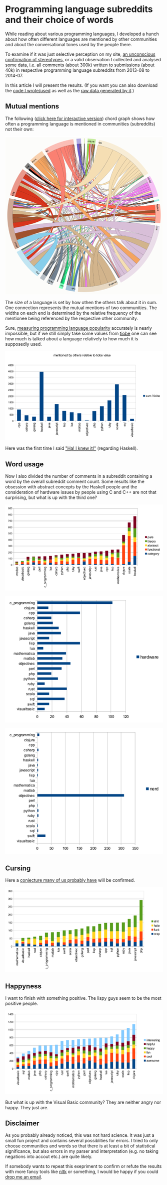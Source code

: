 # Programming language subreddits and their choice of words

While reading about various programming languages, I developed a hunch about how often different languages are mentioned by other communities and about the  conversational tones used by the people there.

To examine if it was just selective perception on my site, [an unconscious confirmation of stereotypes](http://en.wikipedia.org/wiki/Confirmation_bias), or a valid observation I collected and analysed some data, i.e. all comments (about 300k) written to submissions (about 40k) in respective programming language subreddits from 2013-08 to 2014-07.

In this article I will present the results. (If you want you can also download the [code I wrote/used](https://gist.github.com/Dobiasd/d0ae9dd611dc8fb395ec) as well as the [raw data generated by it](https://gist.github.com/Dobiasd/d8cafe091a2da2589bd7).)


## Mutual mentions

The following ([click here for interactive version](http://rawgit.com/Dobiasd/programming-language-subreddits-and-their-choice-of-words/master/mentions_chord_graph/index.html)) chord graph shows how often a programming language is mentioned in communities (subreddits) not their own:

[![(mutual mentions)](img/mutual_mentions.png)][interactive-mutual-mentions]

[interactive-mutual-mentions]: http://rawgit.com/Dobiasd/programming-language-subreddits-and-their-choice-of-words/master/mentions_chord_graph/index.html

The size of a language is set by how othen the others talk about it in sum. One connection represents the mutual mentions of two communities. The widths on each end is determined by the relative frequency of the mentionee being referenced by the respective other community.

Sure, [measuring programming language popularity](http://en.wikipedia.org/wiki/Measuring_programming_language_popularity) accurately is nearly impossible, but if we still simply take some values from [tiobe](http://www.tiobe.com/index.php/content/paperinfo/tpci/index.html) one can see how much is talked about a language relatively to how much it is supposedly used.

![mentions relative to tiobe](img/mentions_relative_to_tiobe.png "mentions relative to tiobe")

Here was the first time I said ["Ha! I knew it!"](http://en.wikipedia.org/wiki/Hindsight_bias) (regarding Haskell).


## Word usage

Now I also divided the number of comments in a subreddit containing a word by the overall subreddit comment count. Some results like the obsession with abstract concepts by the Haskell people and the consideration of hardware issues by people using C and C++ are not that surprising, but what is up with the third one?


![abstract concepts](img/abstract_concepts.png "abstract concepts")

![hardware](img/hardware.png "hardware")

![nerd](img/nerd.png "nerd")


## Cursing

Here a [conjecture many of us probably have](http://eev.ee/blog/2012/04/09/php-a-fractal-of-bad-design/) will be confirmed.

![cursing](img/cursing.png "cursing")


## Happyness

I want to finish with something positive. The lispy guys seem to be the most positive people.

![happy](img/happy.png "happy")

But what is up with the Visual Basic community? They are neither angry nor happy. They just are.



## Disclaimer

As you probably already noticed, this was not hard science. It was just a small fun project and contains several possiblities for errors. I tried to only choose communities and words so that there is at least a bit of statistical significance, but also errors in my parser and interpretation (e.g. no taking negations into accout etc.) are quite likely.

If somebody wants to repeat this exepriment to confirm or refute the results with more fancy tools like [nltk](http://www.nltk.org/) or something, I would be happy if you could [drop me an email](mailto:harry@daiw.de).